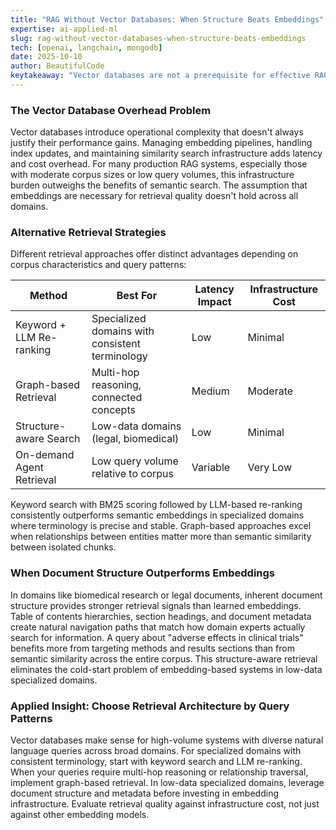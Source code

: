 ```yaml
---
title: "RAG Without Vector Databases: When Structure Beats Embeddings"
expertise: ai-applied-ml
slug: rag-without-vector-databases-when-structure-beats-embeddings
tech: [openai, langchain, mongodb]
date: 2025-10-10
author: BeautifulCode
keytakeaway: "Vector databases are not a prerequisite for effective RAG systems; choosing retrieval strategies based on domain characteristics, query patterns, and infrastructure constraints often yields better cost-performance trade-offs than defaulting to semantic search."
---
```


### The Vector Database Overhead Problem

Vector databases introduce operational complexity that doesn't always justify their performance gains. Managing embedding pipelines, handling index updates, and maintaining similarity search infrastructure adds latency and cost overhead. For many production RAG systems, especially those with moderate corpus sizes or low query volumes, this infrastructure burden outweighs the benefits of semantic search. The assumption that embeddings are necessary for retrieval quality doesn't hold across all domains.

### Alternative Retrieval Strategies

Different retrieval approaches offer distinct advantages depending on corpus characteristics and query patterns:

| Method | Best For | Latency Impact | Infrastructure Cost |
|--------|----------|----------------|---------------------|
| Keyword + LLM Re-ranking | Specialized domains with consistent terminology | Low | Minimal |
| Graph-based Retrieval | Multi-hop reasoning, connected concepts | Medium | Moderate |
| Structure-aware Search | Low-data domains (legal, biomedical) | Low | Minimal |
| On-demand Agent Retrieval | Low query volume relative to corpus | Variable | Very Low |

Keyword search with BM25 scoring followed by LLM-based re-ranking consistently outperforms semantic embeddings in specialized domains where terminology is precise and stable. Graph-based approaches excel when relationships between entities matter more than semantic similarity between isolated chunks.

### When Document Structure Outperforms Embeddings

In domains like biomedical research or legal documents, inherent document structure provides stronger retrieval signals than learned embeddings. Table of contents hierarchies, section headings, and document metadata create natural navigation paths that match how domain experts actually search for information. A query about "adverse effects in clinical trials" benefits more from targeting methods and results sections than from semantic similarity across the entire corpus. This structure-aware retrieval eliminates the cold-start problem of embedding-based systems in low-data specialized domains.

### Applied Insight: Choose Retrieval Architecture by Query Patterns

Vector databases make sense for high-volume systems with diverse natural language queries across broad domains. For specialized domains with consistent terminology, start with keyword search and LLM re-ranking. When your queries require multi-hop reasoning or relationship traversal, implement graph-based retrieval. In low-data specialized domains, leverage document structure and metadata before investing in embedding infrastructure. Evaluate retrieval quality against infrastructure cost, not just against other embedding models.